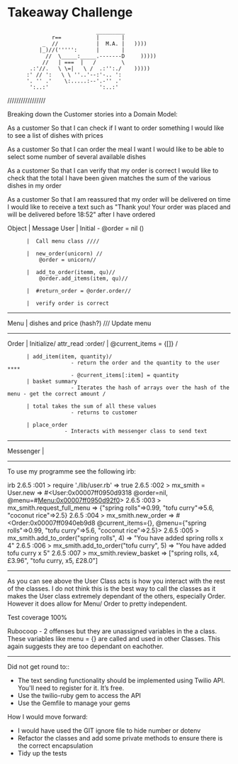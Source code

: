 Takeaway Challenge
==================
```
                            _________
              r==           |       |
           _  //            |  M.A. |   ))))
          |_)//(''''':      |       |
            //  \_____:_____.-------D     )))))
           //   | ===  |   /        \
       .:'//.   \ \=|   \ /  .:'':./    )))))
      :' // ':   \ \ ''..'--:'-.. ':
      '. '' .'    \:.....:--'.-'' .'
       ':..:'                ':..:'

 ```


/////////////////

Breaking down the Customer stories into a Domain Model:

As a customer
So that I can check if I want to order something
I would like to see a list of dishes with prices

As a customer
So that I can order the meal I want
I would like to be able to select some number of several available dishes


As a customer
So that I can verify that my order is correct
I would like to check that the total I have been given matches the sum of the various dishes in my order

As a customer
So that I am reassured that my order will be delivered on time
I would like to receive a text such as "Thank you! Your order was placed and will be delivered before 18:52" after I have ordered


Object    | Message 
User      | Initial - 
              @order = nil ()

          |  Call menu class //// 
            
          |  new_order(unicorn) //
              @order = unicorn//

          |  add_to_order(itemm, qu)//
              @order.add_items(item, qu)//

          |  #return_order = @order.order//

          |  verify order is correct 
              
_________________________________________


Menu      | dishes and price (hash?) /// 
            Update menu


          

___________________________________________

Order     | Initialize/
            attr_read :order/
          | @current_items = {[]} / 
            
          | add_item(item, quantity)/
                        - return the order and the quantity to the user ****
                        - @current_items[:item] = quantity 
          | basket summary 
                        - Iterates the hash of arrays over the hash of the menu - get the correct amount /
                        
          | total takes the sum of all these values 
                        - returns to customer 

          | place_order 
                      - Interacts with messenger class to send text

____________________________________________

Messenger | 




_____________________________________________

To use my programme see the following irb:

irb
2.6.5 :001 > require './lib/user.rb'
 => true 
2.6.5 :002 > mx_smith = User.new
 => #<User:0x00007ff0950d9318 @order=nil, @menu=#<Menu:0x00007ff0950d92f0>> 
2.6.5 :003 > mx_smith.request_full_menu
 => {"spring rolls"=>0.99, "tofu curry"=>5.6, "coconut rice"=>2.5} 
2.6.5 :004 > mx_smith.new_order
 => #<Order:0x00007ff0940eb9d8 @current_items={}, @menu={"spring rolls"=>0.99, "tofu curry"=>5.6, "coconut rice"=>2.5}> 
2.6.5 :005 > mx_smith.add_to_order("spring rolls", 4)
 => "You have added spring rolls x 4" 
2.6.5 :006 > mx_smith.add_to_order("tofu curry", 5)
 => "You have added tofu curry x 5" 
2.6.5 :007 > mx_smith.review_basket
 => ["spring rolls, x4, £3.96", "tofu curry, x5, £28.0"] 

_________________________

As you can see above the User Class acts is how you interact with the rest of the classes. I do not think this is the best way to call the classes as it makes the User class extremely dependant of the others, especially Order. However it does allow for Menu/ Order to pretty independent.

Test coverage 100%

Rubocoop - 2 offenses but they are unassigned variables in the a class. These variables like menu = {} are called and used in other Classes. This again suggests they are too dependant on eachother. 


_________________________        
  

Did not get round to::

  * The text sending functionality should be implemented using Twilio API. You'll need to register for it. It’s free.
  * Use the twilio-ruby gem to access the API
  * Use the Gemfile to manage your gems

How I would move forward: 
- I would have used the GIT ignore file to hide number or dotenv
- Refactor the classes and add some private methods to ensure there is the correct encapsulation
- Tidy up the tests





